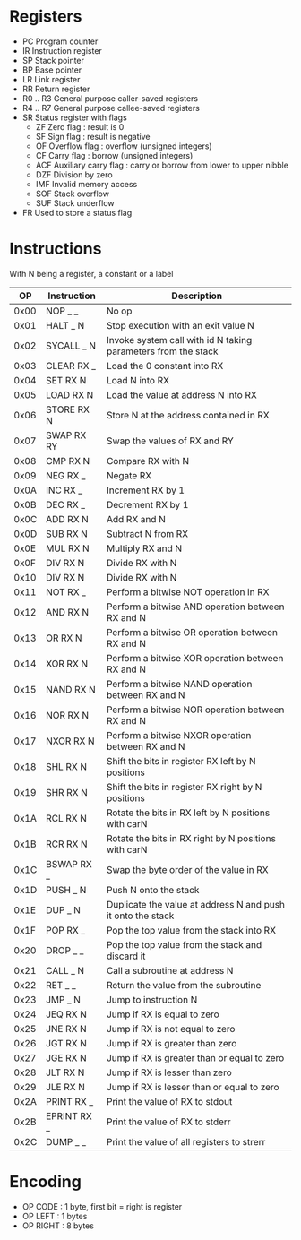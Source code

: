 # Registers

- PC				Program counter
- IR				Instruction register
- SP				Stack pointer
- BP				Base pointer
- LR				Link register
- RR				Return register
- R0 .. R3		General purpose caller-saved registers
- R4 .. R7		General purpose callee-saved registers
- SR				Status register with flags
	- ZF				Zero flag : result is 0
	- SF				Sign flag : result is negative
	- OF				Overflow flag : overflow (unsigned integers)
	- CF				Carry flag : borrow (unsigned integers)
	- ACF				Auxiliary carry flag : carry or borrow from lower to upper nibble
    - DZF				Division by zero
    - IMF				Invalid memory access
    - SOF				Stack overflow
    - SUF				Stack underflow
- FR				Used to store a status flag

# Instructions

With N being a register, a constant or a label

| OP   | Instruction | Description                                                   |
| ---- | ----------- | ------------------------------------------------------------- |
| 0x00 | NOP _ _     | No op                                                         |
| 0x01 | HALT _ N    | Stop execution with an exit value N                           |
| 0x02 | SYCALL _ N  | Invoke system call with id N taking parameters from the stack |
| 0x03 | CLEAR RX _  | Load the 0 constant into RX                                   |
| 0x04 | SET RX N    | Load N into RX                                                |
| 0x05 | LOAD RX N   | Load the value at address N into RX                           |
| 0x06 | STORE RX N  | Store N at the address contained in RX                        |
| 0x07 | SWAP RX RY  | Swap the values of RX and RY                                  |
| 0x08 | CMP RX N    | Compare RX with N                                             |
| 0x09 | NEG RX _    | Negate RX                                                     |
| 0x0A | INC RX _    | Increment RX by 1                                             |
| 0x0B | DEC RX _    | Decrement RX by 1                                             |
| 0x0C | ADD RX N    | Add RX and N                                                  |
| 0x0D | SUB RX N    | Subtract N from RX                                            |
| 0x0E | MUL RX N    | Multiply RX and N                                             |
| 0x0F | DIV RX N    | Divide RX with N                                              |
| 0x10 | DIV RX N    | Divide RX with N                                              |
| 0x11 | NOT RX _    | Perform a bitwise NOT operation in RX                         |
| 0x12 | AND RX N    | Perform a bitwise AND operation between RX and N              |
| 0x13 | OR RX N     | Perform a bitwise OR operation between RX and N               |
| 0x14 | XOR RX N    | Perform a bitwise XOR operation between RX and N              |
| 0x15 | NAND RX N   | Perform a bitwise NAND operation between RX and N             |
| 0x16 | NOR RX N    | Perform a bitwise NOR operation between RX and N              |
| 0x17 | NXOR RX N   | Perform a bitwise NXOR operation between RX and N             |
| 0x18 | SHL RX N    | Shift the bits in register RX left by N positions             |
| 0x19 | SHR RX N    | Shift the bits in register RX right by N positions            |
| 0x1A | RCL RX N    | Rotate the bits in RX left by N positions with carN           |
| 0x1B | RCR RX N    | Rotate the bits in RX right by N positions with carN          |
| 0x1C | BSWAP RX _  | Swap the byte order of the value in RX                        |
| 0x1D | PUSH _ N    | Push N onto the stack                                         |
| 0x1E | DUP _ N     | Duplicate the value at address N and push it onto the stack   |
| 0x1F | POP RX _    | Pop the top value from the stack into RX                      |
| 0x20 | DROP _ _    | Pop the top value from the stack and discard it               |
| 0x21 | CALL _ N    | Call a subroutine at address N                                |
| 0x22 | RET _ _     | Return the value from the subroutine                          |
| 0x23 | JMP _ N     | Jump to instruction N                                         |
| 0x24 | JEQ RX N    | Jump if RX is equal to zero                                   |
| 0x25 | JNE RX N    | Jump if RX is not equal to zero                               |
| 0x26 | JGT RX N    | Jump if RX is greater than zero                               |
| 0x27 | JGE RX N    | Jump if RX is greater than or equal to zero                   |
| 0x28 | JLT RX N    | Jump if RX is lesser than zero                                |
| 0x29 | JLE RX N    | Jump if RX is lesser than or equal to zero                    |
| 0x2A | PRINT RX _  | Print the value of RX to stdout                               |
| 0x2B | EPRINT RX _ | Print the value of RX to stderr                               |
| 0x2C | DUMP _ _    | Print the value of all registers to strerr                    |

# Encoding

- OP CODE			: 1 byte, first bit = right is register
- OP LEFT			: 1 bytes
- OP RIGHT		: 8 bytes
